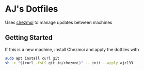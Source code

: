# AJ's Dotfiles

Uses [chezmoi](https://github.com/twpayne/chezmoi) to manage updates between machines

## Getting Started

If this is a new machine, install Chezmoi and apply the dotfiles with
```bash
sudo apt install curl git
sh -c "$(curl -fsLS git.io/chezmoi)" -- init --apply ajc133
```

<!-- Current preferred colorscheme is onedark -->
